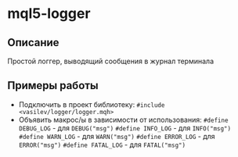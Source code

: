 # mql5-logger
## Описание
Простой логгер, выводящий сообщения в журнал терминала

## Примеры работы
- Подключить в проект библиотеку: `#include <vasilev/logger/logger.mqh>`
- Объявить макрос/ы в зависимости от использования:
`#define DEBUG_LOG` - для `DEBUG("msg")`
`#define INFO_LOG` - для `INFO("msg")`
`#define WARN_LOG` - для `WARN("msg")`
`#define ERROR_LOG` - для `ERROR("msg")`
`#define FATAL_LOG` - для `FATAL("msg")`
